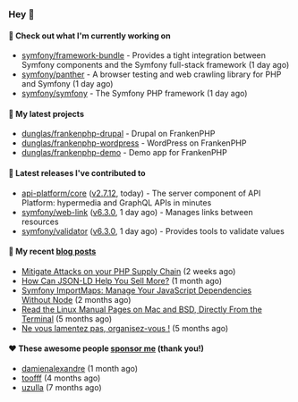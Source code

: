 ### Hey 👋

#### 👷 Check out what I'm currently working on

- [symfony/framework-bundle](https://github.com/symfony/framework-bundle) - Provides a tight integration between Symfony components and the Symfony full-stack framework (1 day ago)
- [symfony/panther](https://github.com/symfony/panther) - A browser testing and web crawling library for PHP and Symfony (1 day ago)
- [symfony/symfony](https://github.com/symfony/symfony) - The Symfony PHP framework (1 day ago)

#### 🌱 My latest projects

- [dunglas/frankenphp-drupal](https://github.com/dunglas/frankenphp-drupal) - Drupal on FrankenPHP
- [dunglas/frankenphp-wordpress](https://github.com/dunglas/frankenphp-wordpress) - WordPress on FrankenPHP
- [dunglas/frankenphp-demo](https://github.com/dunglas/frankenphp-demo) - Demo app for FrankenPHP

#### 🔭 Latest releases I've contributed to

- [api-platform/core](https://github.com/api-platform/core) ([v2.7.12](https://github.com/api-platform/core/releases/tag/v2.7.12), today) - The server component of API Platform: hypermedia and GraphQL APIs in minutes
- [symfony/web-link](https://github.com/symfony/web-link) ([v6.3.0](https://github.com/symfony/web-link/releases/tag/v6.3.0), 1 day ago) - Manages links between resources
- [symfony/validator](https://github.com/symfony/validator) ([v6.3.0](https://github.com/symfony/validator/releases/tag/v6.3.0), 1 day ago) - Provides tools to validate values

#### 📜 My recent [blog posts](https://dunglas.fr)

- [Mitigate Attacks on your PHP Supply Chain](https://dunglas.dev/2023/05/mitigate-attacks-on-your-php-supply-chain/) (2 weeks ago)
- [How Can JSON-LD Help You Sell More?](https://dunglas.dev/2023/04/how-can-json-ld-help-you-sell-more/) (1 month ago)
- [Symfony ImportMaps: Manage Your JavaScript Dependencies Without Node](https://dunglas.dev/2023/03/symfony-importmaps-manage-your-javascript-dependencies-without-node/) (2 months ago)
- [Read the Linux Manual Pages on Mac and BSD, Directly From the Terminal](https://dunglas.dev/2022/12/read-the-linux-manual-pages-on-mac-and-bsd-directly-from-the-terminal/) (5 months ago)
- [Ne vous lamentez pas, organisez-vous !](https://dunglas.dev/2022/12/ne-vous-lamentez-pas-organisez-vous/) (5 months ago)

#### ❤️ These awesome people [sponsor me](https://github.com/sponsors/dunglas) (thank you!)

- [damienalexandre](https://github.com/damienalexandre) (1 month ago)
- [toofff](https://github.com/toofff) (4 months ago)
- [uzulla](https://github.com/uzulla) (7 months ago)

